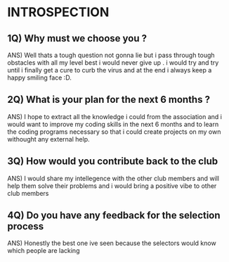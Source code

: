 # INTROSPECTION

## 1Q) Why must we choose you ?

ANS) Well thats a tough question not gonna lie but i pass through tough obstacles with all my level best
i would never give up . i would try and try until i finally get a cure to curb the virus and at the end i always keep a happy smiling face :D.

## 2Q) What is your plan for the next 6 months ?

ANS) I hope to extract all the knowledge i could from the association and i would want to improve my coding skills in the next 6 months and to learn the coding programs necessary so that i could create projects on my own withought any external help.

## 3Q) How would you contribute back to the club

ANS) I would share my intellegence with the other club members and will help them solve   their        problems and i would bring a positive vibe to other club members 

## 4Q) Do you have any feedback for the selection process

ANS) Honestly the best one ive seen because the selectors would know which people are lacking 
 
 
